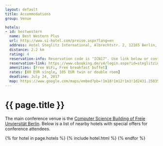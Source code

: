 ```yaml
---
layout: default
title: Accommodations
group: Venue

hotels:
- id: bestwestern
  name: Best Western Plus
  url: http://www.si-hotel.com/preise.aspx?lang=en
  address: Hotel Steglitz International, Albrechtstr. 2, 12165 Berlin, Germany
  distance: 2.2 km
  rating: 4
  reservation-info: Reservation code is "ICN17". Use link below or contact <a href="mailto:info@steglitz.bestwestern.de">info@steglitz.bestwestern.de</a>.
  reservation-link: https://www.cbooking.de/v4/login.aspx?id=steglitzinternational&lang=en
  amenities: [Free WiFi, Free breakfast buffet]
  rates: [80 EUR single, 105 EUR twin or double room]
  deadline: July 24, 2017
  map: https://www.google.com/maps/embed?pb=!1m18!1m12!1m3!1d2431.250353526197!2d13.319120716152844!3d52.4564932798023!2m3!1f0!2f0!3f0!3m2!1i1024!2i768!4f13.1!3m3!1m2!1s0x47a85a85dcb704d9%3A0xbb313ed96f89dbfb!2sBEST+WESTERN+PLUS+Hotel+Steglitz+International!5e0!3m2!1sen!2sde!4v1475247214545
---
```


# {{ page.title }}

The main conference venue is the [Computer Science Building of Freie Unviersit&auml;t Berlin](venue.html).
Below is a list of nearby hotels with special offers for conference attendees.

{% for hotel in page.hotels %}
{% include hotel.html %}
{% endfor %}

